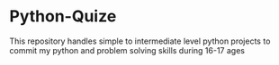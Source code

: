 # Python-Quize
This repository handles simple to intermediate level python projects to commit my python and problem solving skills during 16-17 ages
